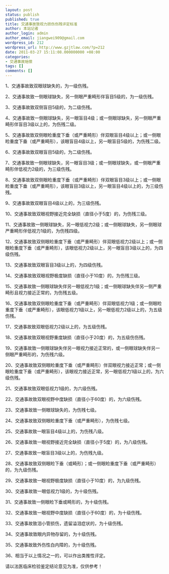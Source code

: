 ```yaml
---
layout: post
status: publish
published: true
title: 交通事故致视力损伤伤残评定标准
author: 本站记者
author_login: admin
author_email: jiangwei909@gmail.com
wordpress_id: 212
wordpress_url: http://www.gzjtlaw.com/?p=212
date: 2011-03-27 15:11:08.000000000 +08:00
categories:
- 交通事故赔偿
tags: []
comments: []
---
```

1、交通事故致双眼球缺失的，为一级伤残。

2、交通事故致一侧眼球缺失，另一侧眼严重畸形伴盲目5级的，为一级伤残。

3、交通事故致双侧盲目5级的，为二级伤残。

4、交通事故致一侧眼球缺失，另一眼盲目4级；或一侧眼球缺失，另一侧眼严重畸形伴盲目3级以上的，为伤残二级。

5、交通事故致双侧眼睑重度下垂（或严重畸形）伴双眼盲目4级以上；或一侧眼睑重度下垂（或严重畸形），该眼盲目4级以上，另一眼盲目5级的，为伤残二级。

6、交通事故致双眼盲目5级的，为二级伤残。

7、交通事故致一侧眼球缺失，另一眼盲目3级；或一侧眼球缺失，或一侧眼严重畸形伴低视力2级的，为三级伤残。

8、交通事故致双侧眼睑重度下垂（或严重畸形）伴双眼盲目3级以上；或一侧眼睑重度下垂（或严重畸形），该眼盲目3级以上，另一眼盲目4级以上的，为三级伤残。

9、交通事故致双眼盲目4级以上的，为三级伤残。

10、交通事故致双眼视野接近完全缺损（直径小于5度）的，为伤残三级。

11、交通事故致一侧眼球缺失，另一眼低视力2级；或一侧眼球缺失，另一侧眼球严重畸形伴低视力1级的，为伤残四级。

12、交通事故致双侧眼睑重度下垂（或严重畸形）伴双眼低视力2级以上；或一侧眼睑重度下垂（或严重畸形），该眼低视力2级以上，另一眼盲目3级以上的，为四级伤残。

13、交通事故致双眼盲目3级以上的，为四级伤残。

14、交通事故致双眼视野极度缺损（直径小于10度）的，为伤残三级。

15、交通事故致一侧眼球缺失伴另一眼低视力1级；或一侧眼球缺失伴另一侧严重畸形且视力接近正常的，为伤残五级。

16、交通事故致双侧眼睑重度下垂（或严重畸形）伴双眼低视力1级；或一侧眼睑重度下垂（或严重畸形），该眼低视力1级以上，另一眼低视力2级以上的，为五级伤残。

17、交通事故致双眼低视力2级以上的，为五级伤残。

18、交通事故致双眼视野重度缺损（直径小于20度）的，为五级伤伤残。

19、交通事故致一侧眼球缺失伴另一眼视力接近正常的，或一侧眼球缺失伴另一侧眼严重畸形的，为伤残六级。

20、交通事故致双侧眼睑重度下垂（或严重畸形）伴双眼视力接近正常；或一侧眼睑重度下垂（或严重畸形），该眼视力接近正常，另一眼低视力1级以上的，为六级伤残。

21、交通事故致双眼低视力1级的，为六级伤残。

22、交通事故致双眼视野中度缺损（直径小于60度）的，为六级伤残。

23、交通事故致一侧眼球缺失的，为伤残七级。

24、交通事故致双侧眼睑重度下垂（或严重畸形），为伤残七级。

25、交通事故致一眼盲目4级以上的，为伤残八级。

26、交通事故致一眼视野接近完全缺损（直径小于5度）的，为八级伤残。

27、交通事故致一眼盲目3级以上的，为伤残九级。

28、交通事故致双侧眼睑下垂（或畸形）；或一侧眼睑重度下垂（或严重畸形）的，为九级伤残。

29、交通事故致一眼视野极度缺损（直径小于10度）的，为九级伤残。

30、交通事故致一眼低视力1级的，为十级伤残。

31、交通事故致一侧眼睑下垂或畸形的，为十级伤残。

32、交通事故致一眼视野中度缺损（直径小于60度）的，为十级伤残。

33、交通事故致泪小管损伤，遗留溢泪症状的，为十级伤残。

34、交通事故致眼内异物存留的，为十级伤残。

35、交通事故致外伤性白内障的，为十级伤残。

36、相当于以上情况之一的，可以作出类推性评定。

请以法医临床检验鉴定结论意见为准，仅供参考！
